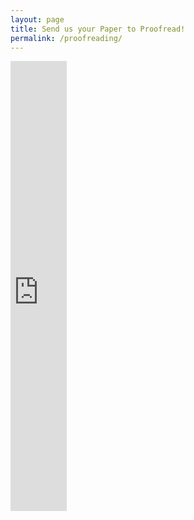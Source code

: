```yaml
---
layout: page
title: Send us your Paper to Proofread!
permalink: /proofreading/
---
```

<html>
<body>
<iframe src="https://docs.google.com/forms/d/e/1FAIpQLSdyhgYA2_SyFjaleK2Tn6OMHl24wF2ja_EjgnNGjNVJ2Ewreg/viewform?embedded=true" width="90" height="720" frameborder="0" marginheight="0" marginwidth="0">Loading...</iframe>
</body>
</html>
